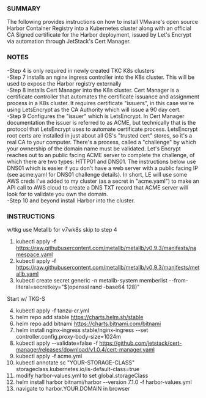 ### SUMMARY ###
The following provides instructions on how to install VMware's open source Harbor Container Registry into a Kubernetes cluster along with an official CA Signed certificate for the Harbor deployment, issued by Let's Encrypt via automation through JetStack's Cert Manager.

### NOTES ###
-Step 4 is only required in newly created TKC K8s clusters  
-Step 7 installs an nginx ingress controller into the K8s cluster.  This will be used to expose the Harbor registry externally  
-Step 8 installs Cert Manager into the K8s cluster. Cert Manager is a certificate controller that automates the certificate issuance and assignment process in a K8s cluster.  It requires certificate "issuers", in this case we're using LetsEncrypt as the CA Authority which will issue a 90 day cert.  
-Step 9 Configures the "issuer" which is LetsEncrypt.  In Cert Manager documentation the issuer is referred to as ACME, but technically that is the protocol that LetsEncrypt uses to automate certificate process.  LetsEncrypt root certs are installed in just about all OS's "trusted cert" stores, so it's a real CA to your computer.  There's a process, called a "challenge" by which your ownership of the domain name must be validated.  Let's Encrypt reaches out to an public facing ACME server to complete the challenge, of which there are two types:  HTTP01 and DNS01.  The instructions below use DNS01 which is easier if you don't have a web server with a public facing IP (see acme.yaml for DNS01 challenge details).  In short, LE will use some AWS creds I've added to my cluster (as a secret in "acme.yaml") to make an API call to AWS cloud to create a DNS TXT record that ACME server will look for to validate you own the domain.  
-Step 10 and beyond install Harbor into the cluster.


### INSTRUCTIONS ###
w/tkg use Metallb for v7wk8s skip to step 4
  
1.   kubectl apply -f https://raw.githubusercontent.com/metallb/metallb/v0.9.3/manifests/namespace.yaml  
2.   kubectl apply -f https://raw.githubusercontent.com/metallb/metallb/v0.9.3/manifests/metallb.yaml  
3.   kubectl create secret generic -n metallb-system memberlist --from-literal=secretkey="$(openssl rand -base64 128)"  
  
Start w/ TKG-S

4.   kubectl apply -f tanzu-cr.yml  
5.   helm repo add stable https://charts.helm.sh/stable  
6.   helm repo add bitnami https://charts.bitnami.com/bitnami  
7.   helm install nginx-ingress stable/nginx-ingress --set controller.config.proxy-body-size=1024m  
8.   kubectl apply --validate=false -f https://github.com/jetstack/cert-manager/releases/download/v1.0.4/cert-manager.yaml  
9.   kubectl apply -f acme.yml
10.  kubectl annotate sc "YOUR-STORAGE-CLASS" storageclass.kubernetes.io/is-default-class=true
11.  modify harbor-values.yml to set global.storageClass
12.  helm install harbor bitnami/harbor --version 7.1.0 -f harbor-values.yml
13.  navigate to harbor.YOUR.DOMAIN in browser
